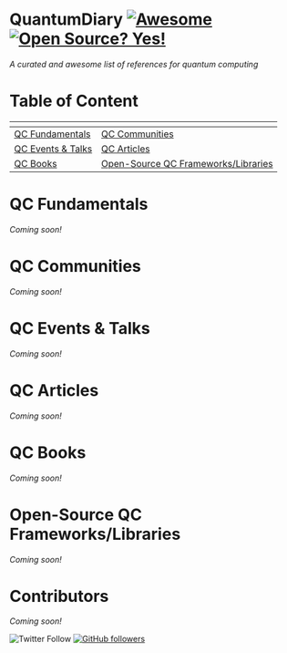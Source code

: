 # QuantumDiary [![Awesome](https://cdn.rawgit.com/sindresorhus/awesome/d7305f38d29fed78fa85652e3a63e154dd8e8829/media/badge.svg)](https://github.com/sindresorhus/awesome) [![Open Source? Yes!](https://badgen.net/badge/Open%20Source%20%3F/Yes%21/blue?icon=github)](https://github.com/Naereen/badges/)

*A curated and awesome list of references for quantum computing* 

# Table of Content
| <!-- -->                         | <!-- -->                         |
| -------------------------------- | -------------------------------- |
| [QC Fundamentals](#qc-fundamentals) | [QC Communities](#qc-communities) |
| [QC Events & Talks](#events-talks) | [QC Articles](#qc-articles)
| [QC Books](#qc-books) | [Open-Source QC Frameworks/Libraries](#open-source-tech) |

<a name="qc-fundamentals"></a>
# QC Fundamentals
*Coming soon!*

<a name="qc-communities"></a>
# QC Communities
*Coming soon!* 

<a name="events-talks"></a>
# QC Events & Talks
*Coming soon!* 

<a name="qc-articles"></a>
# QC Articles
*Coming soon!* 

<a name="qc-books"></a>
# QC Books
*Coming soon!*

<a name="open-source-tech"></a>
# Open-Source QC Frameworks/Libraries
*Coming soon!* 

# Contributors
*Coming soon!* 


![Twitter Follow](https://img.shields.io/twitter/follow/dtunacs?style=social)
[![GitHub followers](https://img.shields.io/github/followers/Naereen.svg?style=social&label=Follow&maxAge=2592000)](https://github.com/DogukanTuna?tab=followers)
